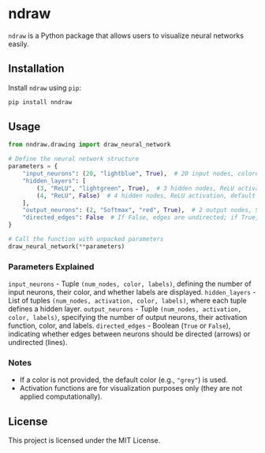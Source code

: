 # ndraw

`ndraw` is a Python package that allows users to visualize neural networks easily.

## Installation

Install `ndraw` using `pip`:

```bash
pip install nndraw
```

## Usage

```python
from nndraw.drawing import draw_neural_network

# Define the neural network structure
parameters = {
    "input_neurons": (20, "lightblue", True),  # 20 input nodes, colored light blue, with labels
    "hidden_layers": [
        (3, "ReLU", "lightgreen", True),  # 3 hidden nodes, ReLU activation, light green, labeled
        (4, "ReLU", False)  # 4 hidden nodes, ReLU activation, default color, no labels
    ],  
    "output_neurons": (2, "Softmax", "red", True),  # 2 output nodes, Softmax activation, red, labeled
    "directed_edges": False  # If False, edges are undirected; if True, edges are directed
}  

# Call the function with unpacked parameters
draw_neural_network(**parameters)
```

### Parameters Explained
`input_neurons` - Tuple `(num_nodes, color, labels)`, defining the number of input neurons, their color, and whether labels are displayed.
`hidden_layers` - List of tuples `(num_nodes, activation, color, labels)`, where each tuple defines a hidden layer.
`output_neurons` - Tuple `(num_nodes, activation, color, labels)`, specifying the number of output neurons, their activation function, color, and labels.
`directed_edges`  - Boolean (`True` or `False`), indicating whether edges between neurons should be directed (arrows) or undirected (lines).

### Notes
- If a color is not provided, the default color (e.g., `"grey"`) is used.
- Activation functions are for visualization purposes only (they are not applied computationally).

## License

This project is licensed under the MIT License.
